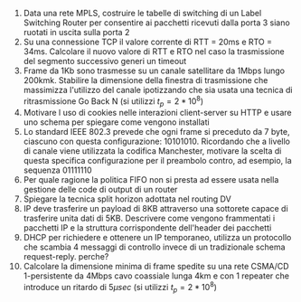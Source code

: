 1. Data una rete MPLS, costruire le tabelle di switching di un Label Switching Router per consentire ai pacchetti ricevuti dalla porta 3 siano ruotati in uscita sulla porta 2
2. Su una connessione TCP il valore corrente di RTT = 20ms e RTO = 34ms. Calcolare il nuovo valore di RTT e RTO nel caso la trasmissione del segmento successivo generi un timeout
3. Frame da 1Kb sono trasmesse su un canale satellitare da 1Mbps lungo 200kmk. Stabilire la dimensione della finestra di trasmissione che massimizza l'utilizzo del canale ipotizzando che sia usata una tecnica di ritrasmissione Go Back N (si utilizzi $t_p = 2*10^8$)
4. Motivare l uso di cookies nelle interazioni client-server su HTTP e usare uno schema per spiegare come vengono installati
5. Lo standard IEEE 802.3 prevede che ogni frame si preceduto da 7 byte, ciascuno con questa configurazione: 10101010. Ricordando che a livello di canale viene utilizzata la codifica  Manchester, motivare la scelta di questa specifica configurazione per il preambolo contro, ad esempio, la sequenza 01111110
6. Per quale ragione la politica FIFO non si presta ad essere usata nella gestione delle code di output di un router 
7. Spiegare la tecnica split horizon adottata nel routing DV
8. IP deve trasferire un payload di 8KB attraverso una sottorete capace di trasferire unita dati di 5KB. Descrivere come vengono frammentati i pacchetti IP e la struttura corrispondente dell'header dei pacchetti
9. DHCP per richiedere e ottenere un IP temporaneo, utilizza un protocollo che scambia 4 messaggi di controllo invece di un tradizionale schema request-reply. perche?
10. Calcolare la dimensione minima di frame spedite su una rete CSMA/CD 1-persistente da 4Mbps cavo coassiale lunga 4km e con 1 repeater che introduce un ritardo di 5$\mu sec$ (si utilizzi $t_p=2*10^8$)